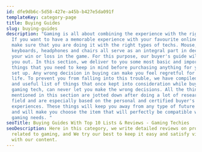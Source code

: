 ```yaml
---
id: dfe9db6c-5d58-427e-a45b-b427e5da091f
templateKey: category-page
title: Buying Guides
slug: buying-guides
description: "Gaming is all about combining the experience with the right techs.
  If you want to have a memorable experience with your favourite online games,
  make sure that you are doing it with the right types of techs. Mouse,
  keyboards, headphones and chairs all serve as an integral part in deciding
  your win or loss in the game. For this purpose, our buyer's guide will help
  you out. In this section, we deliver to you some most basic and important
  things that you need to keep in mind before purchasing anything for your game
  set up. Any wrong decision in buying can make you feel regretful for your
  life. To prevent you from falling into this trouble, we have compiled a long
  and useful list of things that once kept into consideration while buying any
  gaming tech, can never let you make the wrong decisions. All the things
  mentioned in this section are jotted down after doing a lot of research in the
  field and are especially based on the personal and certified buyer's
  experiences. These things will keep you away from any type of future regrets
  and will make you choose the item that will perfectly be compatible with your
  gaming needs. "
seoTitle: Buying Guides With Top 10 Lists & Reviews - Gaming Techies
seoDescription: Here in this category, we write detailed reviews on products
  related to gaming, and We try our best to keep it easy and satisfy visitors
  with our content.
---
```

